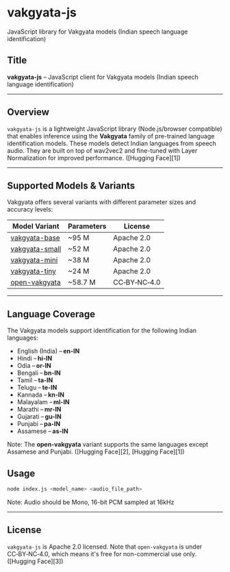 # vakgyata-js
JavaScript library for Vakgyata models (Indian speech language identification)

## Title

**vakgyata-js** – JavaScript client for Vakgyata models (Indian speech language identification)

---

## **Overview**

`vakgyata-js` is a lightweight JavaScript library (Node.js/browser compatible) that enables inference using the **Vakgyata** family of pre-trained language identification models. These models detect Indian languages from speech audio. They are built on top of wav2vec2 and fine-tuned with Layer Normalization for improved performance. ([Hugging Face][1])

---

## **Supported Models & Variants**

Vakgyata offers several variants with different parameter sizes and accuracy levels:

| Model Variant                                                   | Parameters | License      |
| --------------------------------------------------------------- | ---------- | --------     |
| [vakgyata-base](https://huggingface.co/onecxi/vakgyata-base)                                                   | \~95 M     | Apache 2.0   |
| [vakgyata-small](https://huggingface.co/onecxi/vakgyata-small)                                                  | \~52 M     | Apache 2.0   |
| [vakgyata-mini](https://huggingface.co/onecxi/vakgyata-mini)                                                   | \~38 M     | Apache 2.0   |
| [vakgyata-tiny](https://huggingface.co/onecxi/vakgyata-tiny)                                                   | \~24 M     | Apache 2.0   |
| [open-vakgyata](https://huggingface.co/onecxi/open-vakgyata)                                                   | \~58.7 M   | CC‑BY‑NC‑4.0 |

---

## **Language Coverage**

The Vakgyata models support identification for the following Indian languages:

* English (India) – **en-IN**
* Hindi – **hi-IN**
* Odia – **or-IN**
* Bengali – **bn-IN**
* Tamil – **ta-IN**
* Telugu – **te-IN**
* Kannada – **kn-IN**
* Malayalam – **ml-IN**
* Marathi – **mr-IN**
* Gujarati – **gu-IN**
* Punjabi – **pa-IN**
* Assamese – **as-IN**

Note: The **open‑vakgyata** variant supports the same languages except Assamese and Punjabi. ([Hugging Face][2], [Hugging Face][1])

## **Usage**

```bash
node index.js <model_name> <audio_file_path>
```

Note: Audio should be Mono, 16-bit PCM sampled at 16kHz

<!--
---

## **Installation**

```bash
npm install vakgyata-js
# or
yarn add vakgyata-js
```

---

## **Usage Example (Node.js)**

```javascript
import { loadVakgyataModel, detectLanguage } from 'vakgyata-js';

async function runInference(audioBuffer) {
  // Choose model: 'vakgyata-base', 'vakgyata-small', 'vakgyata-mini', 'vakgyata-tiny', or 'open-vakgyata'
  const model = await loadVakgyataModel('vakgyata-base');

  const result = await detectLanguage(model, audioBuffer, {
    samplingRate: 16000,
    format: 'pcm16'
  });

  console.log('Detected language:', result.language);
}
```

This abstracts the following:

* Fetching model and feature extractor from Hugging Face (`AutoFeatureExtractor`, `Wav2Vec2ForSequenceClassification`)
* Preprocessing (e.g., converting audio buffer to the expected format: 16 kHz, mono PCM)
* Running inference and interpreting logits with softmax to yield the language label
  ([Hugging Face][1])

---

## **Features**

* Simplified JavaScript API for speech-based language identification
* Supports multiple model sizes to balance performance vs. speed
* Automatically downloads and loads models from Hugging Face
* Works in both Node.js and browser environments (with slight build configuration)
* Compatibility with wav2vec2-based models from Hugging Face (`transformers` + `torchaudio` stack)

---

## **Choosing the Right Variant**

* **Highest accuracy**: Use `vakgyata-base` (\~95.9%)
* **Balanced**: `vakgyata-small` or `vakgyata-mini` (\~95.1%, with lower memory footprint)
* **Lightweight/mobile**: `vakgyata-tiny` (\~93.6%)
* **Non-Commercial projects**: `open-vakgyata` (CC‑BY‑NC‑4.0 license), limited language coverage

---

## **Citations**

If you use these models in your project or research, please cite:

```
@misc{vakgyata2024,
  title={vakgyata: Language Identification for Indian Speech},
  author={OneCXI},
  year={2024},
  url={https://huggingface.co/onecxi/vakgyata-base}
}
```

(This citation is valid across variants.) ([Hugging Face][1], [Hugging Face][2])

---

## **Contributing**

Contributions are welcome — whether for adding browser-only demos, model caching strategies, error handling enhancements, or expanding supported languages. Just open an issue or PR!
-->

---

## **License**

`vakgyata-js` is Apache 2.0 licensed. 
Note that `open-vakgyata` is under CC‑BY‑NC‑4.0, which means it's free for non-commercial use only. ([Hugging Face][3])

